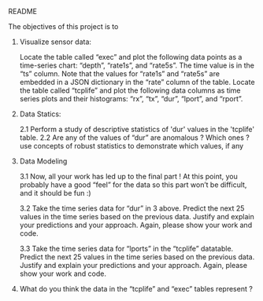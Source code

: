 README

The objectives of this project is to 
1. Visualize sensor data:

	Locate the table called “exec” and plot the following data points as a time-series chart: “depth”, “rate1s”, and “rate5s”. The time value is in the “ts” column. Note that the values for “rate1s” and “rate5s” are embedded in a JSON dictionary in the “rate” column of the table. 
	Locate the table called “tcplife” and plot the following data columns as time series plots and their histograms:  “rx”, “tx”, “dur”, “lport”, and “rport”.

2. Data Statics:

	2.1 Perform a study of descriptive statistics of 'dur' values in the 'tcplife' table.
	2.2 Are any of the values of “dur” are anomalous ?  Which ones ? use concepts of robust statistics to demonstrate which values, if any

3. Data Modeling

    3.1 Now, all your work has led up to the final part !  At this point, you probably have a good “feel” for the data so this part won’t be difficult, and it should be fun :)

    3.2 Take the time series data for “dur” in 3 above.  Predict the next 25 values in the time series based on the previous data.  Justify and explain your predictions and your approach.  Again, please show your work and code.

    3.3 Take the time series data for “lports” in the “tcplife” datatable.  Predict the next 25 values in the time series
    based on the previous data.  Justify and explain your predictions and your approach.  Again, please show your work and code.

4. What do you think the data in the “tcplife” and “exec” tables represent ?
